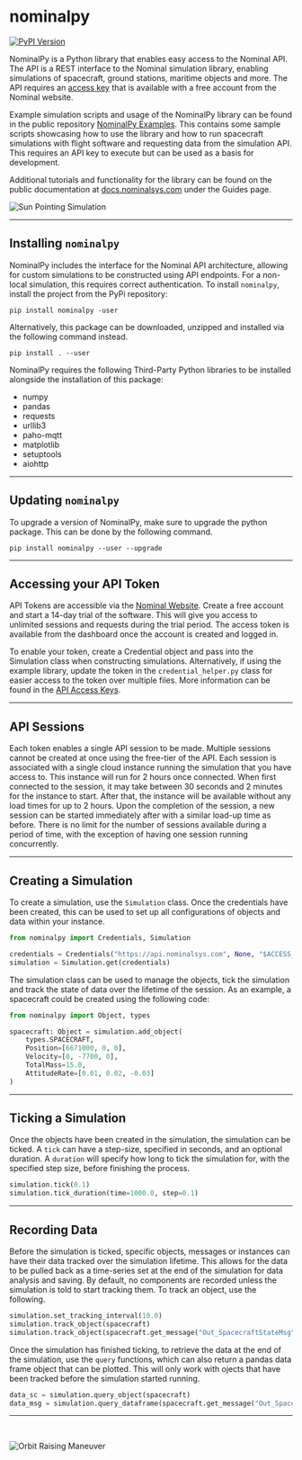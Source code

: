 # nominalpy

[![PyPI Version](https://img.shields.io/pypi/v/nominalpy.svg)](https://pypi.org/project/nominalpy/)

NominalPy is a Python library that enables easy access to the Nominal API. The API is a REST interface to the Nominal simulation library, enabling simulations of spacecraft, ground stations, maritime objects and more. The API requires an [access key](#accessing-your-api-token) that is available with a free account from the Nominal website.

Example simulation scripts and usage of the NominalPy library can be found in the public repository [NominalPy Examples](https://github.com/NominalSystems/nominalpy_examples). This contains some sample scripts showcasing how to use the library and how to run spacecraft simulations with flight software and requesting data from the simulation API. This requires an API key to execute but can be used as a basis for development.

Additional tutorials and functionality for the library can be found on the public documentation at [docs.nominalsys.com](https://docs.nominalsys.com) under the Guides page.

![Sun Pointing Simulation](https://docs.nominalsys.com/v1.1/articles/NominalSystems/guides/Python/GettingStarted/images/image.png)

---

## Installing `nominalpy`

NominalPy includes the interface for the Nominal API architecture, allowing for custom simulations to be constructed using API endpoints. For a non-local simulation, this requires correct authentication. To install `nominalpy`, install the project from the PyPi repository:

`
pip install nominalpy -user
`

Alternatively, this package can be downloaded, unzipped and installed via the following command instead.

`
pip install . --user
`

NominalPy requires the following Third-Party Python libraries to be installed alongside the installation of this package: 
- numpy
- pandas
- requests
- urllib3
- paho-mqtt
- matplotlib
- setuptools
- aiohttp

---

## Updating `nominalpy`

To upgrade a version of NominalPy, make sure to upgrade the python package. This can be done by the following command.

`
pip install nominalpy --user --upgrade
`

---

## Accessing your API Token

API Tokens are accessible via the [Nominal Website](https://www.nominalsys.com/account/log-in). Create a free account and start a 14-day trial of the software. This will give you access to unlimited sessions and requests during the trial period. The access token is available from the dashboard once the account is created and logged in.

To enable your token, create a Credential object and pass into the Simulation class when constructing simulations. Alternatively, if using the example library, update the token in the `credential_helper.py` class for easier access to the token over multiple files. More information can be found in the [API Access Keys](https://docs.nominalsys.com/v1.1/articles/NominalSystems/guides/Python/GettingStarted/3_APIAccessKeys/index.html).

---

## API Sessions

Each token enables a single API session to be made. Multiple sessions cannot be created at once using the free-tier of the API. Each session is associated with a single cloud instance running the simulation that you have access to. This instance will run for 2 hours once connected. When first connected to the session, it may take between 30 seconds and 2 minutes for the instance to start. After that, the instance will be available without any load times for up to 2 hours. Upon the completion of the session, a new session can be started immediately after with a similar load-up time as before. There is no limit for the number of sessions available during a period of time, with the exception of having one session running concurrently.

---

## Creating a Simulation

To create a simulation, use the `Simulation` class. Once the credentials have been created, this can be used to set up all configurations of objects and data within your instance.

```python
from nominalpy import Credentials, Simulation

credentials = Credentials("https://api.nominalsys.com", None, "$ACCESS_KEY$")
simulation = Simulation.get(credentials)
```

The simulation class can be used to manage the objects, tick the simulation and track the state of data over the lifetime of the session. As an example, a spacecraft could be created using the following code:

```python
from nominalpy import Object, types

spacecraft: Object = simulation.add_object(
    types.SPACECRAFT,
    Position=[6671000, 0, 0],
    Velocity=[0, -7700, 0],
    TotalMass=15.0,
    AttitudeRate=[0.01, 0.02, -0.03]
)
```

---

## Ticking a Simulation

Once the objects have been created in the simulation, the simulation can be ticked. A `tick` can have a step-size, specified in seconds, and an optional duration. A `duration` will specify how long to tick the simulation for, with the specified step size, before finishing the process.

```python
simulation.tick(0.1)
simulation.tick_duration(time=1000.0, step=0.1)
```

---

## Recording Data

Before the simulation is ticked, specific objects, messages or instances can have their data tracked over the simulation lifetime. This allows for the data to be pulled back as a time-series set at the end of the simulation for data analysis and saving. By default, no components are recorded unless the simulation is told to start tracking them. To track an object, use the following.

```python
simulation.set_tracking_interval(10.0)
simulation.track_object(spacecraft)
simulation.track_object(spacecraft.get_message("Out_SpacecraftStateMsg"))
```

Once the simulation has finished ticking, to retrieve the data at the end of the simulation, use the `query` functions, which can also return a pandas data frame object that can be plotted. This will only work with ojects that have been tracked before the simulation started running.

```python
data_sc = simulation.query_object(spacecraft)
data_msg = simulation.query_dataframe(spacecraft.get_message("Out_SpacecraftStateMsg"))
```

---

</br>

![Orbit Raising Maneuver](https://docs.nominalsys.com/v1.0/articles/NominalSystems/guides/images/image_2.png)
